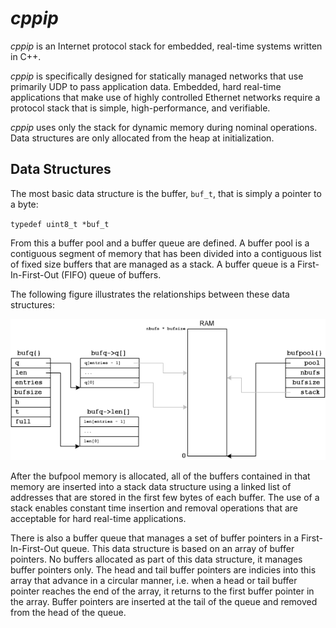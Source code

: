 # *cppip*

*cppip* is an Internet protocol stack for embedded, real-time systems
written in C++.

*cppip* is specifically designed for statically managed networks that
use primarily UDP to pass application data.  Embedded, hard real-time
applications that make use of highly controlled Ethernet networks require
a protocol stack that is simple, high-performance, and verifiable.

*cppip* uses only the stack for dynamic memory during nominal operations.
Data structures are only allocated from the heap at initialization.

## Data Structures

The most basic data structure is the buffer, `buf_t`, that is simply
a pointer to a byte:

`typedef uint8_t *buf_t`

From this a buffer pool and a buffer queue are defined.  A buffer pool is
a contiguous segment of memory that has been divided into a contiguous list
of fixed size buffers that are managed as a stack.  A buffer queue is a
First-In-First-Out (FIFO) queue of buffers.

The following figure illustrates the relationships between these
data structures:

<p align="center"><img src="doc/bufs.png"></p>

After the bufpool memory is allocated, all of the buffers contained in
that memory are inserted into a stack data structure using a linked list
of addresses that are stored in the first few bytes of each buffer.
The use of a stack enables constant time insertion and removal operations
that are acceptable for hard real-time applications.

There is also a buffer queue that manages a set of buffer pointers in a
First-In-First-Out queue.  This data structure is based on an array of
buffer pointers.  No buffers allocated as part of this data structure,
it manages buffer pointers only.  The head and tail buffer pointers are
indicies into this array that advance in a circular manner, i.e. when
a head or tail buffer pointer reaches the end of the array, it returns
to the first buffer pointer in the array.  Buffer pointers are inserted
at the tail of the queue and removed from the head of the queue.

